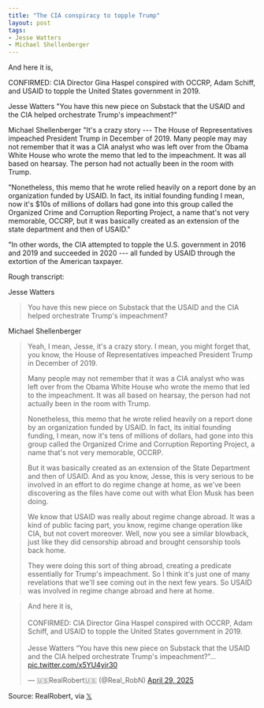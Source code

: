 ```yaml
---
title: "The CIA conspiracy to topple Trump"
layout: post
tags:
- Jesse Watters
- Michael Shellenberger
---
```


And here it is,

CONFIRMED: CIA Director Gina Haspel conspired with OCCRP, Adam Schiff, and USAID to topple the United States government in 2019.

Jesse Watters "You have this new piece on Substack that the USAID and the CIA helped orchestrate Trump's impeachment?"

Michael Shellenberger "It's a crazy story --- The House of Representatives impeached President Trump in December of 2019. Many people may may not remember that it was a CIA analyst who was left over from the Obama White House who wrote the memo that led to the impeachment. It was all based on hearsay. The person had not actually been in the room with Trump. 

"Nonetheless, this memo that he wrote relied heavily on a report done by an organization funded by USAID. In fact, its initial founding funding I mean, now it's $10s of millions of dollars had gone into this group called the Organized Crime and Corruption Reporting Project, a name that's not very memorable, OCCRP, but it was basically created as an extension of the state department and then of USAID."

"In other words, the CIA attempted to topple the U.S. government in 2016 and 2019 and succeeded in 2020 --- all funded by USAID through the extortion of the American taxpayer.

Rough transcript:

Jesse Watters

> You have this new piece on Substack that the USAID and the CIA helped orchestrate Trump's impeachment? 

Michael Shellenberger

> Yeah, I mean, Jesse, it's a crazy story. I mean, you might forget that, you know, the House of Representatives impeached President Trump in December of 2019. 
> 
> Many people may not remember that it was a CIA analyst who was left over from the Obama White House who wrote the memo that led to the impeachment. It was all based on hearsay, the person had not actually been in the room with Trump. 
> 
> Nonetheless, this memo that he wrote relied heavily on a report done by an organization funded by USAID. In fact, its initial founding funding, I mean, now it's tens of millions of dollars, had gone into this group called the Organized Crime and Corruption Reporting Project, a name that's not very memorable, OCCRP. 
> 
> But it was basically created as an extension of the State Department and then of USAID. And as you know, Jesse, this is very serious to be involved in an effort to do regime change at home, as we've been discovering as the files have come out with what Elon Musk has been doing. 
> 
> We know that USAID was really about regime change abroad. It was a kind of public facing part, you know, regime change operation like CIA, but not covert moreover. Well, now you see a similar blowback, just like they did censorship abroad and brought censorship tools back home. 
> 
> They were doing this sort of thing abroad, creating a predicate essentially for Trump's impeachment. So I think it's just one of many revelations that we'll see coming out in the next few years. So USAID was involved in regime change abroad and here at home. 

<blockquote class="twitter-tweet"><p lang="en" dir="ltr">And here it is,<br><br>CONFIRMED: CIA Director Gina Haspel conspired with OCCRP, Adam Schiff, and USAID to topple the United States government in 2019.<br><br>Jesse Watters “You have this new piece on Substack that the USAID and the CIA helped orchestrate Trump&#39;s impeachment?”… <a href="https://t.co/x5YU4yir30">pic.twitter.com/x5YU4yir30</a></p>&mdash; 🇺🇸RealRobert🇺🇸 (@Real_RobN) <a href="https://twitter.com/Real_RobN/status/1917350698527977932?ref_src=twsrc%5Etfw">April 29, 2025</a></blockquote> <script async src="https://platform.twitter.com/widgets.js" charset="utf-8"></script>

Source: RealRobert, via [𝕏](https://x.com)
